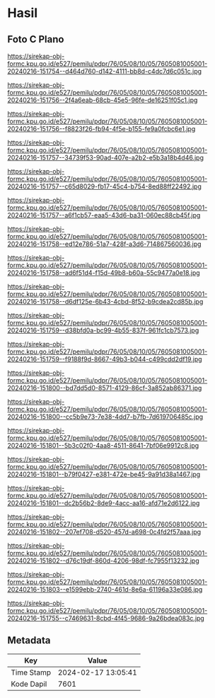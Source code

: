 # Hasil

## Foto C Plano

https://sirekap-obj-formc.kpu.go.id/e527/pemilu/pdpr/76/05/08/10/05/7605081005001-20240216-151754--d464d760-d142-4111-bb8d-c4dc7d6c051c.jpg

https://sirekap-obj-formc.kpu.go.id/e527/pemilu/pdpr/76/05/08/10/05/7605081005001-20240216-151756--2f4a6eab-68cb-45e5-96fe-de16251f05c1.jpg

https://sirekap-obj-formc.kpu.go.id/e527/pemilu/pdpr/76/05/08/10/05/7605081005001-20240216-151756--f8823f26-fb94-4f5e-b155-fe9a0fcbc6e1.jpg

https://sirekap-obj-formc.kpu.go.id/e527/pemilu/pdpr/76/05/08/10/05/7605081005001-20240216-151757--34739f53-90ad-407e-a2b2-e5b3a18b4d46.jpg

https://sirekap-obj-formc.kpu.go.id/e527/pemilu/pdpr/76/05/08/10/05/7605081005001-20240216-151757--c65d8029-fb17-45c4-b754-8ed88ff22492.jpg

https://sirekap-obj-formc.kpu.go.id/e527/pemilu/pdpr/76/05/08/10/05/7605081005001-20240216-151757--a6f1cb57-eaa5-43d6-ba31-060ec88cb45f.jpg

https://sirekap-obj-formc.kpu.go.id/e527/pemilu/pdpr/76/05/08/10/05/7605081005001-20240216-151758--ed12e786-51a7-428f-a3d6-714867560036.jpg

https://sirekap-obj-formc.kpu.go.id/e527/pemilu/pdpr/76/05/08/10/05/7605081005001-20240216-151758--ad6f51d4-f15d-49b8-b60a-55c9477a0e18.jpg

https://sirekap-obj-formc.kpu.go.id/e527/pemilu/pdpr/76/05/08/10/05/7605081005001-20240216-151758--d6df125e-6b43-4cbd-8f52-b9cdea2cd85b.jpg

https://sirekap-obj-formc.kpu.go.id/e527/pemilu/pdpr/76/05/08/10/05/7605081005001-20240216-151759--d38bfd0a-bc99-4b55-837f-961fc1cb7573.jpg

https://sirekap-obj-formc.kpu.go.id/e527/pemilu/pdpr/76/05/08/10/05/7605081005001-20240216-151759--f9188f9d-8667-49b3-b044-c499cdd2df19.jpg

https://sirekap-obj-formc.kpu.go.id/e527/pemilu/pdpr/76/05/08/10/05/7605081005001-20240216-151800--bd7dd5d0-8571-4129-86cf-3a852ab86371.jpg

https://sirekap-obj-formc.kpu.go.id/e527/pemilu/pdpr/76/05/08/10/05/7605081005001-20240216-151800--cc5b9e73-7e38-4dd7-b7fb-7d619706485c.jpg

https://sirekap-obj-formc.kpu.go.id/e527/pemilu/pdpr/76/05/08/10/05/7605081005001-20240216-151801--5b3c02f0-4aa8-4511-8641-7bf06e9912c8.jpg

https://sirekap-obj-formc.kpu.go.id/e527/pemilu/pdpr/76/05/08/10/05/7605081005001-20240216-151801--b79f0427-e381-472e-be45-9a91d38a1467.jpg

https://sirekap-obj-formc.kpu.go.id/e527/pemilu/pdpr/76/05/08/10/05/7605081005001-20240216-151801--dc2b56b2-8de9-4acc-aa16-afd71e2d6122.jpg

https://sirekap-obj-formc.kpu.go.id/e527/pemilu/pdpr/76/05/08/10/05/7605081005001-20240216-151802--207ef708-d520-457d-a698-0c4fd2f57aaa.jpg

https://sirekap-obj-formc.kpu.go.id/e527/pemilu/pdpr/76/05/08/10/05/7605081005001-20240216-151802--d76c19df-860d-4206-98df-fc7955f13232.jpg

https://sirekap-obj-formc.kpu.go.id/e527/pemilu/pdpr/76/05/08/10/05/7605081005001-20240216-151803--e1599ebb-2740-461d-8e6a-61196a33e086.jpg

https://sirekap-obj-formc.kpu.go.id/e527/pemilu/pdpr/76/05/08/10/05/7605081005001-20240216-151755--c7469631-8cbd-4f45-9686-9a26bdea083c.jpg


## Metadata

| Key        | Value               |
| ---------- | ------------------- |
| Time Stamp | 2024-02-17 13:05:41 |
| Kode Dapil | 7601                |



